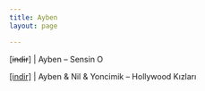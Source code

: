 ```yaml
---
title: Ayben
layout: page

---
```

[<del>indir</del>]   |   Ayben &#8211; Sensin O

<a href="https://cloud.mail.ru/public/a6b6b502db4e/Ayben%20%26%20Nil%20%26%20Yoncimik%20%20-%20Hollywood%20K%C4%B1zlar%C4%B1" target="_blank">[indir]</a>   |   Ayben & Nil & Yoncimik &#8211; Hollywood Kızları